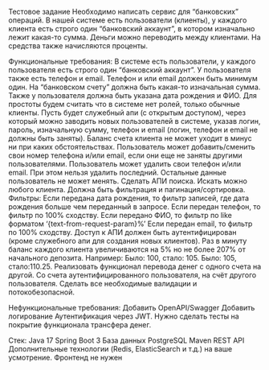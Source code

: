 Тестовое задание
Необходимо написать сервис для “банковских” операций. В нашей системе есть пользователи (клиенты), у каждого клиента есть строго один “банковский аккаунт”, в котором изначально лежит какая-то сумма. Деньги можно переводить между клиентами. На средства также начисляются проценты.

Функциональные требования:
В системе есть пользователи, у каждого пользователя есть строго один “банковский аккаунт”. У пользователя также есть телефон и email. Телефон и или email должен быть минимум один. На “банковском счету” должна быть какая-то изначальная сумма. Также у пользователя должна быть указана дата рождения и ФИО.
Для простоты будем считать что в системе нет ролей, только обычные клиенты. Пусть будет служебный апи (с открытым доступом), через который можно заводить новых пользователей в системе, указав логин, пароль, изначальную сумму, телефон и email (логин, телефон и email не должны быть заняты). 
Баланс счета клиента не может уходит в минус ни при каких обстоятельствах.
Пользователь может добавить/сменить свои номер телефона и/или email, если они еще не заняты другими пользователями.
Пользователь может удалить свои телефон и/или email. При этом нельзя удалить последний.
Остальные данные пользователь не может менять.
Сделать АПИ поиска. Искать можно любого клиента. Должна быть фильтрация и пагинация/сортировка. Фильтры:
Если передана дата рождения, то фильтр записей, где дата рождения больше чем переданный в запросе.
Если передан телефон, то фильтр по 100% сходству.
Если передано ФИО, то фильтр по like форматом ‘{text-from-request-param}%’
Если передан email, то фильтр по 100% сходству. 
Доступ к АПИ должен быть аутентифицирован (кроме служебного апи для создания новых клиентов).
Раз в минуту баланс каждого клиента увеличиваются на 5% но не более 207% от начального депозита.
Например:
Было: 100, стало: 105.
Было: 105, стало:110.25.
Реализовать функционал перевода денег с одного счета на другой. Со счета аутентифицированного пользователя, на счёт другого пользователя. Сделать все необходимые валидации и потокобезопасной.


Нефункциональные требования:
Добавить OpenAPI/Swagger
Добавить логирование
Аутентификация через JWT.
Нужно сделать тесты на покрытие функционала трансфера денег.

Стек:
Java 17
Spring Boot 3
База данных PostgreSQL
Maven
REST API
Дополнительные технологии (Redis, ElasticSearch и т.д.) на ваше усмотрение.
Фронтенд не нужен
